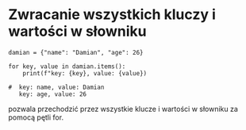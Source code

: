 # Zwracanie wszystkich kluczy i wartości w słowniku   
```
damian = {"name": "Damian", "age": 26}

for key, value in damian.items():
    print(f"key: {key}, value: {value})

#  key: name, value: Damian
   key: age, value: 26
```
pozwala przechodzić przez wszystkie klucze i wartości w słowniku za pomocą pętli for.
